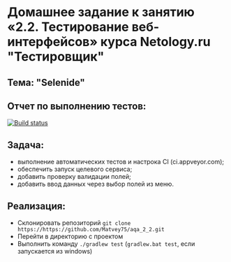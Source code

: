 # Домашнее задание к занятию «2.2. Тестирование веб-интерфейсов» курса Netology.ru "Тестировщик"
## Тема: "Selenide"

## Отчет по выполнению тестов:
[![Build status](https://ci.appveyor.com/api/projects/status/b53h77inx9rj5xuv?svg=true)](https://ci.appveyor.com/project/Matvey75/aqa-2-2)

## Задача:
* выполнение автоматических тестов и настрока CI (ci.appveyor.com);
* обеспечить запуск целевого сервиса;
* добавить проверку валидации полей;
* добавить ввод данных через выбор полей из меню.

## Реализация:
* Склонировать репозиторий `git clone https://https://github.com/Matvey75/aqa_2_2.git`
* Перейти в директорию с проектом
* Выполнить команду `./gradlew test` (`gradlew.bat test`, если запускается из windows)
